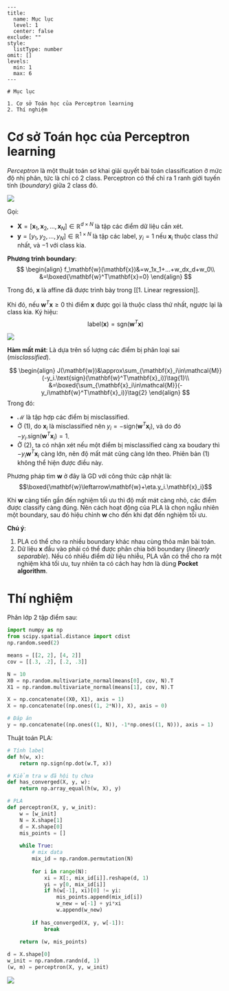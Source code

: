 
```insta-toc
---
title:
  name: Mục lục
  level: 1
  center: false
exclude: ""
style:
  listType: number
omit: []
levels:
  min: 1
  max: 6
---

# Mục lục

1. Cơ sở Toán học của Perceptron learning
2. Thí nghiệm
```

# Cơ sở Toán học của Perceptron learning

*Perceptron* là một thuật toán sơ khai giải quyết bài toán classification ở mức độ nhị phân, tức là chỉ có 2 class. Perceptron có thể chỉ ra 1 ranh giới tuyến tính (*boundary*) giữa 2 class đó.

![](https://machinelearningcoban.com/assets/pla/pla2.png)

Gọi:
- $\mathbf{X}=[\mathbf{x}_1,\mathbf{x}_2,...,\mathbf{x}_N]\in\mathbb{R}^{d\times N}$ là tập các điểm dữ liệu cần xét.
- $\mathbf{y}=[y_1,y_2,...,y_N]\in\mathbb{R}^{1\times N}$ là tập các label, $y_i=1$ nếu $\mathbf{x}_i$ thuộc class thứ nhất, và $-1$ với class kia.

**Phương trình boundary**:
$$
\begin{align}
f_\mathbf{w}(\mathbf{x})&=w_1x_1+...+w_dx_d+w_0\\
&=\boxed{\mathbf{w}^T\mathbf{x}=0}
\end{align}
$$

Trong đó, $\mathbf{x}$ là affine đã được trình bày trong [[1. Linear regression]].

Khi đó, nếu $\mathbf{w}^T\mathbf{x}\geq0$ thì điểm $\mathbf{x}$ được gọi là thuộc class thứ nhất, ngược lại là class kia. Ký hiệu:
$$\text{label}(\mathbf{x})=\text{sgn}(\mathbf{w}^T\mathbf{x})$$

![](https://machinelearningcoban.com/assets/pla/pla4.png)

**Hàm mất mát**: Là dựa trên số lượng các điểm bị phân loại sai (*misclassified*).

$$
\begin{align}
J(\mathbf{w})&\approx\sum_{\mathbf{x}_i\in\mathcal{M}}(-y_i.\text{sign}(\mathbf{w}^T\mathbf{x}_i))\tag{1}\\
&=\boxed{\sum_{\mathbf{x}_i\in\mathcal{M}}(-y_i\mathbf{w}^T\mathbf{x}_i)}\tag{2}
\end{align}
$$
Trong đó:
- $\mathcal{M}$ là tập hợp các điểm bị misclassified.
- Ở $(1)$, do $\mathbf{x}_i$ là misclassified nên $y_i=-\text{sign}(\mathbf{w}^T\mathbf{x}_i)$, và do đó $-y_i.\text{sign}(\mathbf{w}^T\mathbf{x}_i)=1$.
- Ở $(2)$, ta có nhận xét nếu một điểm bị misclassified càng xa boudary thì $-y_i\mathbf{w}^T\mathbf{x}_i$ càng lớn, nên độ mất mát cũng càng lớn theo. Phiên bản $(1)$ không thể hiện được điều này.

Phương pháp tìm $\mathbf{w}$ ở đây là GD với công thức cập nhật là:
$$\boxed{\mathbf{w}\leftarrow\mathbf{w}+\eta.y_i.\mathbf{x}_i}$$

Khi $\mathbf{w}$ càng tiến gần đến nghiệm tối ưu thì độ mất mát càng nhỏ, các điểm được classify càng đúng. Nên cách hoạt động của PLA là chọn ngẫu nhiên một boundary, sau đó hiệu chỉnh $\mathbf{w}$ cho đến khi đạt đến nghiệm tối ưu.

**Chú ý**:
1. PLA có thể cho ra nhiều boundary khác nhau cùng thỏa mãn bài toán.
2. Dữ liệu $\mathbf{x}$ đầu vào phải có thể được phân chia bởi boundary (*linearly separable*). Nếu có nhiều điểm dữ liệu nhiễu, PLA vẫn có thể cho ra một nghiệm khá tối ưu, tuy nhiên ta có cách hay hơn là dùng **Pocket algorithm**.

# Thí nghiệm

Phân lớp 2 tập điểm sau:
```python
import numpy as np 
from scipy.spatial.distance import cdist
np.random.seed(2)

means = [[2, 2], [4, 2]]
cov = [[.3, .2], [.2, .3]]

N = 10
X0 = np.random.multivariate_normal(means[0], cov, N).T
X1 = np.random.multivariate_normal(means[1], cov, N).T

X = np.concatenate((X0, X1), axis = 1)
X = np.concatenate((np.ones((1, 2*N)), X), axis = 0)

# Đáp án
y = np.concatenate((np.ones((1, N)), -1*np.ones((1, N))), axis = 1)
```

Thuật toán PLA:
```python
# Tính label
def h(w, x):    
    return np.sign(np.dot(w.T, x))

# Kiểm tra w đã hội tụ chưa
def has_converged(X, y, w):    
    return np.array_equal(h(w, X), y) 

# PLA
def perceptron(X, y, w_init):
    w = [w_init]
    N = X.shape[1]
    d = X.shape[0]
    mis_points = []
    
    while True:
        # mix data 
        mix_id = np.random.permutation(N)
        
        for i in range(N):
            xi = X[:, mix_id[i]].reshape(d, 1)
            yi = y[0, mix_id[i]]
            if h(w[-1], xi)[0] != yi:
                mis_points.append(mix_id[i])
                w_new = w[-1] + yi*xi 
                w.append(w_new)
                
        if has_converged(X, y, w[-1]):
            break
    
    return (w, mis_points)

d = X.shape[0]
w_init = np.random.randn(d, 1)
(w, m) = perceptron(X, y, w_init)
```

![](https://machinelearningcoban.com/assets/pla/pla_vis.gif)
